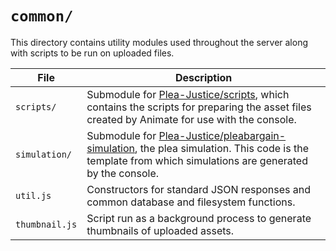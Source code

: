 # `common/`

This directory contains utility modules used throughout the server along with scripts to be run on uploaded files.

| File | Description |
|-|-|
| `scripts/` | Submodule for [Plea-Justice/scripts](https://github.com/Plea-Justice/scripts), which contains the scripts for preparing the asset files created by Animate for use with the console. |
| `simulation/` | Submodule for [Plea-Justice/pleabargain-simulation](https://github.com/Plea-Justice/pleabargain-simulation), the plea simulation. This code is the template from which simulations are generated by the console. |
| `util.js` | Constructors for standard JSON responses and common database and filesystem functions. |
| `thumbnail.js` | Script run as a background process to generate thumbnails of uploaded assets. |
